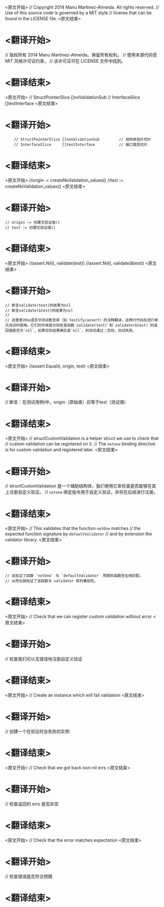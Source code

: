 
<原文开始>
// Copyright 2014 Manu Martinez-Almeida. All rights reserved.
// Use of this source code is governed by a MIT style
// license that can be found in the LICENSE file.
<原文结束>

# <翻译开始>
// 版权所有 2014 Manu Martinez-Almeida。保留所有权利。
// 使用本源代码受 MIT 风格许可证约束，
// 该许可证可在 LICENSE 文件中找到。
# <翻译结束>


<原文开始>
		// StructPointerSlice []noValidationSub
		// InterfaceSlice     []testInterface
<原文结束>

# <翻译开始>
		// StructPointerSlice []noValidationSub 		// 结构体指针切片
		// InterfaceSlice     []testInterface   		// 接口类型切片
# <翻译结束>


<原文开始>
	//origin := createNoValidation_values()
	//test := createNoValidation_values()
<原文结束>

# <翻译开始>
	// origin := 创建无验证值()
	// test := 创建无验证值()
# <翻译结束>


<原文开始>
	//assert.Nil(t, validate(test))
	//assert.Nil(t, validate(&test))
<原文结束>

# <翻译开始>
	// 断言validate(test)的结果为nil
	// 断言validate(&test)的结果为nil
	// 
	// 这里是对Go语言中测试断言库（如 testify/assert）的注释翻译，这两行代码在进行单元测试时使用。它们的作用是分别检查函数`validate(test)`和`validate(&test)`的返回值是否为`nil`，如果实际结果确实是`nil`，则测试通过；否则，测试失败。
# <翻译结束>


<原文开始>
//assert.Equal(t, origin, test)
<原文结束>

# <翻译开始>
// 断言：在测试用例t中，origin（原始值）应等于test（测试值）
# <翻译结束>


<原文开始>
// structCustomValidation is a helper struct we use to check that
// custom validation can be registered on it.
// The `notone` binding directive is for custom validation and registered later.
<原文结束>

# <翻译开始>
// structCustomValidation 是一个辅助结构体，我们使用它来检查是否能够在其上注册自定义验证。
// `notone` 绑定指令用于自定义验证，并将在后续进行注册。
# <翻译结束>


<原文开始>
	// This validates that the function `notOne` matches
	// the expected function signature by `defaultValidator`
	// and by extension the validator library.
<原文结束>

# <翻译开始>
	// 这验证了函数 `notOne` 与 `defaultValidator` 预期的函数签名相匹配，
	// 从而也就验证了该函数与 validator 库的兼容性。
# <翻译结束>


<原文开始>
// Check that we can register custom validation without error
<原文结束>

# <翻译开始>
// 检查我们可以无错误地注册自定义验证
# <翻译结束>


<原文开始>
// Create an instance which will fail validation
<原文结束>

# <翻译开始>
// 创建一个在验证时会失败的实例
# <翻译结束>


<原文开始>
// Check that we got back non-nil errs
<原文结束>

# <翻译开始>
// 检查返回的 errs 是否非空
# <翻译结束>


<原文开始>
// Check that the error matches expectation
<原文结束>

# <翻译开始>
// 检查错误是否符合预期
# <翻译结束>

